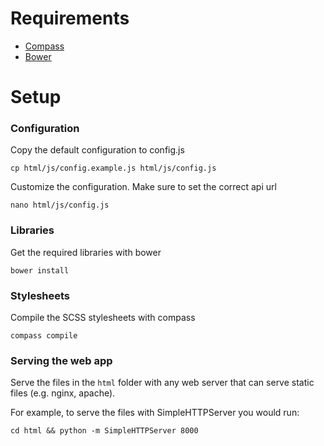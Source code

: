 Requirements
===========
* [Compass](http://compass-style.org/)
* [Bower](http://bower.io/)

Setup
=====
### Configuration
Copy the default configuration to config.js

`cp html/js/config.example.js html/js/config.js`

Customize the configuration. Make sure to set the correct api url

`nano html/js/config.js`

### Libraries
Get the required libraries with bower

`bower install`

### Stylesheets
Compile the SCSS stylesheets with compass

`compass compile`

### Serving the web app
Serve the files in the `html` folder with any web server that can serve static files (e.g. nginx, apache).

For example, to serve the files with SimpleHTTPServer you would run:

`cd html && python -m SimpleHTTPServer 8000`
